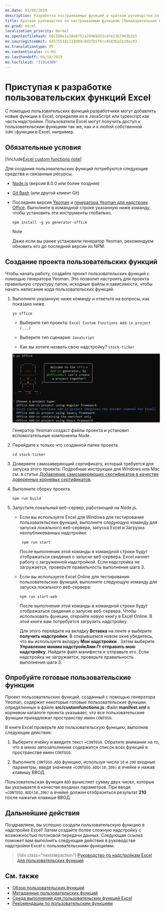 ```yaml
---
ms.date: 03/06/2019
description: Разработка настраиваемых функций в кратком руководстве по Excel.
title: Краткое руководство по настраиваемым функциям (Предварительная версия)
ms.prod: excel
localization_priority: Normal
ms.openlocfilehash: 80c500e1e30e8751a7d969d33cd7e13b7943b1b5
ms.sourcegitcommit: 6d375518c119d09c8d3fb5f0cc4583ba5b20ac03
ms.translationtype: MT
ms.contentlocale: ru-RU
ms.lasthandoff: 04/18/2019
ms.locfileid: "31914300"
---
```

# <a name="get-started-developing-excel-custom-functions"></a>Приступая к разработке пользовательских функций Excel

С помощью пользовательских функций разработчики могут добавлять новые функции в Excel, определяя их в JavaScript или typescript как часть надстройки. Пользователи Excel могут получить доступ к пользовательским функциям так же, как и к любой собственной `SUM()`функции в Excel, например.

## <a name="prerequisites"></a>Обязательные условия

[!include[Excel custom functions note](../includes/excel-custom-functions-note.md)]

Для создания пользовательских функций потребуются следующие средства и связанные ресурсы.

- [Node.js](https://nodejs.org/en/) (версия 8.0.0 или более поздняя)

- [Git Bash](https://git-scm.com/downloads) (или другой клиент Git)

- Последняя версия [Yeoman](https://yeoman.io/) и [генератора Yeoman для надстроек Office](https://www.npmjs.com/package/generator-office). Выполните в командной строке указанную ниже команду, чтобы установить эти инструменты глобально.

    ```
    npm install -g yo generator-office
    ```

    > [!NOTE]
    > Даже если вы ранее установили генератор Yeoman, рекомендуем обновить его до последней версии из NPM.

## <a name="build-your-first-custom-functions-project"></a>Создание проекта пользовательских функций

Чтобы начать работу, создайте проект пользовательских функций с помощью генератора Yeoman. Это позволит настроить для проекта правильную структуру папок, исходные файлы и зависимости, чтобы начать написание кода пользовательских функций.

1. Выполните указанную ниже команду и ответьте на вопросы, как показано ниже.

    ```
    yo office
    ```

    - Выберите тип проекта: `Excel Custom Functions Add-in project (...)`

    - Выберите тип сценария: `JavaScript`

    - Как вы хотите назвать свою надстройку? `stock-ticker`

    ![Генератор Yeoman для надстройки Office, приглашающий к созданию пользовательских функций](../images/12-10-fork-cf-pic.jpg)

    Генератор Yeoman создаст файлы проекта и установит вспомогательные компоненты Node.

2. Перейдите к только что созданной папке проекта.

    ```
    cd stock-ticker
    ```

3. Доверяете самозаверяющий сертификату, который требуется для запуска этого проекта. Подробные инструкции для Windows или Mac см. в статье [Добавление самозаверяющих сертификатов в качестве доверенных корневых сертификатов](https://github.com/OfficeDev/generator-office/blob/master/src/docs/ssl.md).  

4. Выполните сборку проекта.

    ```
    npm run build
    ```

5. Запустите локальный веб-сервер, работающий на Node.js.

    - Если вы используете Excel для Windows для тестирования пользовательских функций, выполните следующую команду для запуска локального веб-сервера, запуска Excel и Загрузка неопубликованных надстройки:

        ```
         npm run start
        ```
        После выполнения этой команды в командной строки будут отображаться сведения о запуске веб-сервера. Excel начнет работу с загруженной надстройкой. Если надстройка не загружается, проверьте правильность выполнения шага 3.

    - Если вы используете Excel Online для тестирования пользовательских функций, выполните следующую команду для запуска локального веб-сервера:

        ```
        npm run start-web
        ```

         После выполнения этой команды в командной строки будут отображаться сведения о запуске веб-сервера. Чтобы использовать функции, откройте новую книгу в Excel Online. В этой книге вам потребуется загрузить надстройку. 

        Для этого перейдите на вкладку **Вставка** на ленте и выберите **получить надстройки**. В открывшемся новом окне убедитесь, что вы используете вкладку **Мои надстройки** . Затем выберите **Управление моими надстройкАми _Гт_ отправить мою надстройку**. Найдите файл манифеста и отправьте его. Если надстройка не загружается, проверьте правильность выполнения шага 3.

## <a name="try-out-the-prebuilt-custom-functions"></a>Опробуйте готовые пользовательские функции

Проект пользовательских функций, созданный с помощью генератора Yeoman, содержит некоторые готовые пользовательские функции, определенные в файле **src/customfunctions.js**. Файл **manifest.xml** в корневом каталоге проекта указывает, что все пользовательские функции принадлежат пространству имен `CONTOSO`.

В книге Excel проверьте `ADD` пользовательскую функцию, выполнив следующие действия:

1. Выберите ячейку и введите текст `=CONTOSO`. Обратите внимание на то, что в меню автозаполнения содержится список всех функций в пространстве имен `CONTOSO`.

2. Выполните `CONTOSO.ADD` функцию, используя числа `10` и `200` входные параметры, введя значение `=CONTOSO.ADD(10,200)` в ячейке и нажав клавишу ВВОД.

Пользовательская функция `ADD` вычисляет сумму двух чисел, которые вы указываете в качестве входных параметров. При вводе `=CONTOSO.ADD(10,200)` в ячейке должен отобразиться результат **210** после нажатия клавиши ВВОД.

## <a name="next-steps"></a>Дальнейшие действия

Поздравляем, вы успешно создали пользовательскую функцию в надстройке Excel! Затем создайте более сложную надстройку с возможностью потоковой передачи данных. Следующая ссылка поможет вам выполнить следующие действия в руководстве надстройки Excel с пользовательскими функциями.

> [!div class="nextstepaction"]
> [Руководство по надстройкам Excel для пользовательских функций](../tutorials/excel-tutorial-create-custom-functions.md#create-a-custom-function-that-requests-data-from-the-web
)

## <a name="see-also"></a>См. также

* [Обзор пользовательских функций](../excel/custom-functions-overview.md)
* [Метаданные пользовательских функций](../excel/custom-functions-json.md)
* [Среда выполнения для пользовательских функций Excel](../excel/custom-functions-runtime.md)
* [Рекомендации по пользовательским функциям](../excel/custom-functions-best-practices.md)
